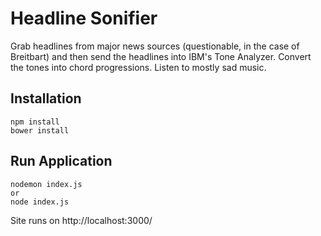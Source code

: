 # Headline Sonifier
Grab headlines from major news sources (questionable, in the case of Breitbart) and then send the headlines into IBM's Tone Analyzer. Convert the tones into chord progressions. Listen to mostly sad music.

## Installation

```
npm install
bower install
```

## Run Application

```
nodemon index.js
or
node index.js
```

Site runs on http://localhost:3000/
